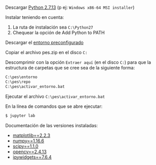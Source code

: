 Descargar [Python 2.7.13](https://www.python.org/downloads/release/python-2713/) (p ej: `Windows x86-64 MSI installer`)

Instalar teniendo en cuenta:
1. La ruta de instalación sea `C:\Python27`
2. Chequear la opción de Add Python to PATH

Descargar el [entorno preconfigurado](https://drive.google.com/file/d/1kOefkwJMPH0ITv2jqcJI8_D1ZfNMFQTG/view?usp=sharing)

Copiar el archivo pes.zip en el disco `C:`

Descomprimir con la opción `Extraer aquí` (en el disco `C:`) para que la estructura de carpetas que se cree sea de la siguiente forma:
```bash
C:\pes\entorno
C:\pes\repo
C:\pes\activar_entorno.bat
```

Ejecutar el archivo `C:\pes\activar_entorno.bat`

En la línea de comandos que se abre ejecutar:
```bash
$ jupyter lab
```

Documentación de las versiones instaladas:
- [matplotlib==2.2.3](https://matplotlib.org/2.2.3/)
- [numpy==1.16.6](https://docs.scipy.org/doc/numpy-1.16.1/reference/)
- [scipy==1.1.0](https://docs.scipy.org/doc/scipy-1.1.0/reference/)
- [opencv==2.4.13](https://docs.opencv.org/2.4/)
- [ipywidgets==7.6.4](https://ipywidgets.readthedocs.io/en/7.6.4/)
